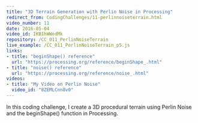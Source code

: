 ```yaml
---
title: "3D Terrain Generation with Perlin Noise in Processing"
redirect_from: CodingChallenges/11-perlinnoiseterrain.html
video_number: 11
date: 2016-05-04
video_id: IKB1hWWedMk
repository: /CC_011_PerlinNoiseTerrain
live_example: /CC_011_PerlinNoiseTerrain_p5.js
links:
- title: "beginShape() reference"
  url: "https://processing.org/reference/beginShape_.html"
- title: "noise() reference"
  url: "https://processing.org/reference/noise_.html"
videos:
- title: "My Video on Perlin Noise"
  video_id: "8ZEMLCnn8v0"
---
```


In this coding challenge, I create a 3D procedural terrain using Perlin Noise and the beginShape() function in Processing.
